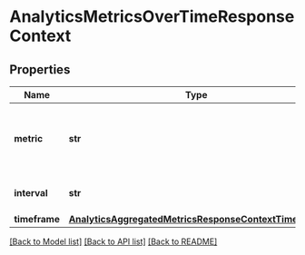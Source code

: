 # AnalyticsMetricsOverTimeResponseContext

## Properties
Name | Type | Description | Notes
------------ | ------------- | ------------- | -------------
**metric** | **str** | Returns the metric and relevant parameters you selected. | [optional] 
**interval** | **str** | Returns the interval you selected. | [optional] 
**timeframe** | [**AnalyticsAggregatedMetricsResponseContextTimeframe**](AnalyticsAggregatedMetricsResponseContextTimeframe.md) |  | [optional] 

[[Back to Model list]](../README.md#documentation-for-models) [[Back to API list]](../README.md#documentation-for-api-endpoints) [[Back to README]](../README.md)


